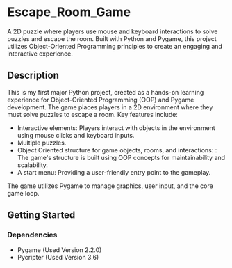 # Escape_Room_Game

A 2D puzzle where players use mouse and keyboard interactions to solve puzzles and escape the room. Built with Python and Pygame, this project utilizes Object-Oriented Programming principles to create an engaging and interactive experience.

## Description


This is my first major Python project, created as a hands-on learning experience for Object-Oriented Programming (OOP) and Pygame development. The game places players in a 2D environment where they must solve puzzles to escape a room. Key features include:

* Interactive elements: Players interact with objects in the environment using mouse clicks and keyboard inputs.
* Multiple puzzles.
* Object Oriented structure for game objects, rooms, and interactions: : The game's structure is built using OOP concepts for maintainability and scalability.
* A start menu: Providing a user-friendly entry point to the gameplay.

The game utilizes Pygame to manage graphics, user input, and the core game loop.

## Getting Started

### Dependencies

* Pygame (Used Version 2.2.0)
* Pycripter (Used Version 3.6)
